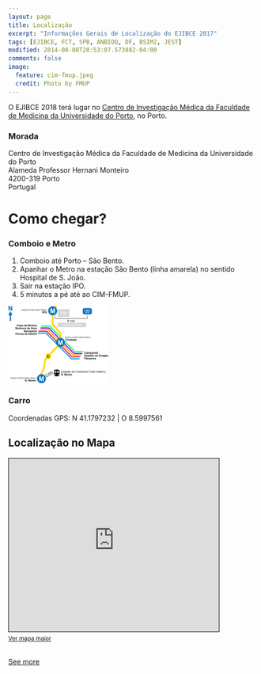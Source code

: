 ```yaml
---
layout: page
title: Localização
excerpt: "Informações Gerais de Localização do EJIBCE 2017"
tags: [EJIBCE, FCT, SPB, ANBIOQ, DF, BSIM2, JEST]
modified: 2014-08-08T20:53:07.573882-04:00
comments: false
image:
  feature: cim-fmup.jpeg
  credit: Photo by FMUP
---
```


O EJIBCE 2018 terá lugar no [Centro de Investigação Médica da Faculdade de Medicina da Universidade do Porto](https://sigarra.up.pt/fmup/pt/instal_geral.edificio_view?pv_id=1382), no Porto.

### Morada
Centro de Investigação Médica da Faculdade de Medicina da Universidade do Porto  
Alameda Professor Hernani Monteiro  
4200-319 Porto  
Portugal

# Como chegar?

### Comboio e Metro

1.	Comboio até Porto – São Bento.  
2.	Apanhar o Metro na estação São Bento (linha amarela) no sentido Hospital de S. João.  
3.	Sair na estação IPO.  
4.	5 minutos a pé até ao CIM-FMUP.  
  
<img src="/images/mapa.jpg" width="40%" height="40%"/>

### Carro
Coordenadas GPS: N 41.1797232 | O 8.5997561

## Localização no Mapa

<div style="width: 100%"><iframe width="425" height="350" frameborder="0" scrolling="no" marginheight="0" marginwidth="0" src="https://www.openstreetmap.org/export/embed.html?bbox=-8.602883331477644%2C41.17757774225279%2C-8.5964996740222%2C41.18027887480364&amp;layer=transportmap&amp;marker=41.17892832245272%2C-8.59969150274992" style="border: 1px solid black"></iframe><br/><small><a href="https://www.openstreetmap.org/?mlat=41.17893&amp;mlon=-8.59969#map=18/41.17893/-8.59969&amp;layers=TN">Ver mapa maior</a></small></div><br />

[See more](https://biosim.pt/how-to-arrive/)